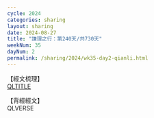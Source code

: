 ```yaml
---
cycle: 2024
categories: sharing
layout: sharing
date: 2024-08-27
title: "謙理之行：第240天/共730天"
weekNum: 35
dayNum: 2
permalink: /sharing/2024/wk35-day2-qianli.html
---
```

【經文梳理】  
[QLTITLE](QLLINK)

【背經經文】  
QLVERSE
